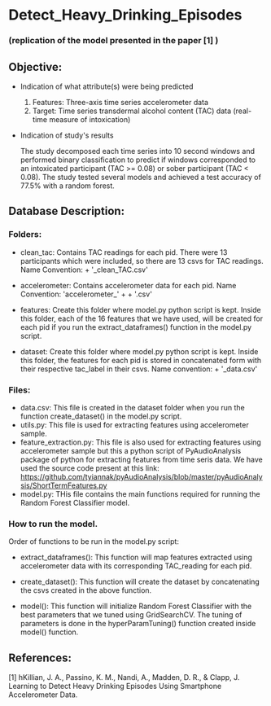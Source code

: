 # Detect_Heavy_Drinking_Episodes 
### (replication of the model presented in the paper [1] )


## Objective:
   - Indication of what attribute(s) were being predicted
       1. Features: Three-axis time series accelerometer data
       2. Target: Time series transdermal alcohol content (TAC) data (real-time measure of intoxication)
   - Indication of study's results
   
       The study decomposed each time series into 10 second windows and performed binary classification to predict if windows corresponded to an intoxicated participant (TAC >= 0.08) or sober participant (TAC < 0.08). The study tested several models and achieved a test accuracy of 77.5% with a random forest.


## Database Description:
### Folders:
- clean_tac: Contains TAC readings for each pid. There were 13 participants which were included, so there are 13 csvs for TAC readings. Name Convention: <pid> + '_clean_TAC.csv'
	
- accelerometer: Contains accelerometer data for each pid. Name Convention: 'accelerometer_' + <pid> + '.csv'
	
- features: Create this folder where model.py python script is kept. Inside this folder, each of the 16 features that we have used, will be created for each pid if you run the extract_dataframes() function in the model.py script.
	
- dataset: Create this folder where model.py python script is kept. Inside this folder, the features for each pid is stored in concatenated form with their respective tac_label in their csvs. Name convention: <pid> + '_data.csv'
	
### Files:
- data.csv: This file is created in the dataset folder when you run the function create_dataset() in the model.py script.
- utils.py: This file is used for extracting features using accelerometer sample.
- feature_extraction.py: This file is also used for extracting features using accelerometer sample but this a python script of PyAudioAnalysis package of python for extracting features from  time seris data. We have used the source code present at this link: https://github.com/tyiannak/pyAudioAnalysis/blob/master/pyAudioAnalysis/ShortTermFeatures.py
- model.py: THis file contains the main functions required for running the Random Forest Classifier model.


### How to run the model.

Order of functions to be run in the model.py script:

- extract_dataframes(): This function will map features extracted using accelerometer data with its corresponding TAC_reading for each pid.

- create_dataset(): This function will create the dataset by concatenating the csvs created in the above function.

- model(): This function will initialize Random Forest Classifier with the best parameters that we tuned using GridSearchCV. The tuning of parameters is done in the hyperParamTuning() function created inside model() function. 

## References:
[1] hKillian, J. A., Passino, K. M., Nandi, A., Madden, D. R., & Clapp, J. Learning to Detect Heavy Drinking Episodes Using Smartphone Accelerometer Data.

